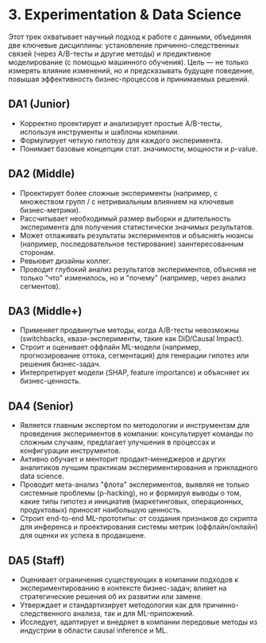 # 3. Experimentation & Data Science

Этот трек охватывает научный подход к работе с данными, объединяя две ключевые дисциплины: установление причинно-следственных связей (через A/B-тесты и другие методы) и предиктивное моделирование (с помощью машинного обучения). Цель — не только измерять влияние изменений, но и предсказывать будущее поведение, повышая эффективность бизнес-процессов и принимаемых решений.

## DA1 (Junior)
- Корректно проектирует и анализирует простые A/B-тесты, используя инструменты и шаблоны компании.
- Формулирует четкую гипотезу для каждого эксперимента.
- Понимает базовые концепции стат. значимости, мощности и p-value.

## DA2 (Middle)
- Проектирует более сложные эксперименты (например, с множеством групп / с нетривиальным влиянием на ключевые бизнес-метрики).
- Рассчитывает необходимый размер выборки и длительность эксперимента для получения статистически значимых результатов.
- Может отлаживать результаты экспериментов и объяснять нюансы (например, последовательное тестирование) заинтересованным сторонам.
- Ревьювит дизайны коллег.
- Проводит глубокий анализ результатов экспериментов, объясняя не только "что" изменилось, но и "почему" (например, через анализ сегментов).

## DA3 (Middle+)
- Применяет продвинутые методы, когда A/B-тесты невозможны (switchbacks, квази-эксперименты, такие как DiD/Causal Impact).
- Строит и оценивает оффлайн ML-модели (например, прогнозирование оттока, сегментация) для генерации гипотез или решения бизнес-задач.
- Интерпретирует модели (SHAP, feature importance) и объясняет их бизнес-ценность.

## DA4 (Senior)
- Является главным экспертом по методологии и инструментам для проведения экспериментов в компании: консультирует команды по сложным случаям, предлагает улучшения в процессах и конфигурации инструментов.
- Активно обучает и менторит продакт-менеджеров и других аналитиков лучшим практикам экспериментирования и прикладного data science.
- Проводит мета-анализ "флота" экспериментов, выявляя не только системные проблемы (p-hacking), но и формируя выводы о том, какие типы гипотез и инициатив (маркетинговых, операционных, продуктовых) приносят наибольшую ценность.
- Строит end-to-end ML-прототипы: от создания признаков до скрипта для инференса и проектирования системы метрик (оффлайн/онлайн) для оценки их успеха в продакшене.

## DA5 (Staff)
- Оценивает ограничения существующих в компании подходов к экспериментированию в контексте бизнес-задач; влияет на стратегические решения об их развитии или замене.
- Утверждает и стандартизирует методологии как для причинно-следственного анализа, так и для ML-приложений.
- Исследует, адаптирует и внедряет в компании передовые методы из индустрии в области causal inference и ML.
